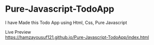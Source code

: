 # Pure-Javascript-TodoApp
I have Made this Todo App using Html, Css, Pure Javascript

Live Preview  
https://hamzayousuf121.github.io/Pure-Javascript-TodoApp/index.html
